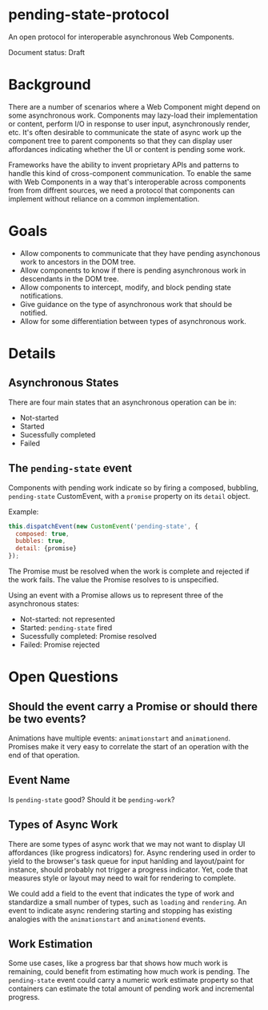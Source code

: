 # pending-state-protocol
An open protocol for interoperable asynchronous Web Components.

Document status: Draft

# Background

There are a number of scenarios where a Web Component might depend on some asynchronous work. Components may lazy-load their implementation or content, perform I/O in response to user input, asynchronously render, etc. It's often desirable to communicate the state of async work up the component tree to parent components so that they can display user affordances indicating whether the UI or content is pending some work.

Frameworks have the ability to invent proprietary APIs and patterns to handle this kind of cross-component communication. To enable the same with Web Components in a way that's interoperable across components from from diffrent sources, we need a protocol that components can implement without reliance on a common implementation.

# Goals

* Allow components to communicate that they have pending asynchonous work to ancestors in the DOM tree.
* Allow components to know if there is pending asynchronous work in descendants in the DOM tree.
* Allow components to intercept, modify, and block pending state notifications.
* Give guidance on the type of asynchronous work that should be notified.
* Allow for some differentiation between types of asynchronous work.

# Details

## Asynchronous States

There are four main states that an asynchronous operation can be in:

* Not-started
* Started
* Sucessfully completed
* Failed

## The `pending-state` event

Components with pending work indicate so by firing a composed, bubbling, `pending-state` CustomEvent, with a `promise` property on its `detail` object.

Example:

```js
this.dispatchEvent(new CustomEvent('pending-state', {
  composed: true,
  bubbles: true,
  detail: {promise}
});
```

The Promise must be resolved when the work is complete and rejected if the work fails. The value the Promise resolves to is unspecified.

Using an event with a Promise allows us to represent three of the asynchronous states:

* Not-started: not represented
* Started: `pending-state` fired
* Sucessfully completed: Promise resolved
* Failed: Promise rejected

# Open Questions

## Should the event carry a Promise or should there be two events?

Animations have multiple events: `animationstart` and `animationend`. Promises make it very easy to correlate the start of an operation with the end of that operation.

## Event Name

Is `pending-state` good? Should it be `pending-work`?

## Types of Async Work

There are some types of async work that we may not want to display UI affordances (like progress indicators) for. Async rendering used in order to yield to the browser's task queue for input hanlding and layout/paint for instance, should probably not trigger a progress indicator. Yet, code that measures style or layout may need to wait for rendering to complete.

We could add a field to the event that indicates the type of work and standardize a small number of types, such as `loading` and `rendering`. An event to indicate async rendering starting and stopping has existing analogies with the `animationstart` and `animationend` events.

## Work Estimation

Some use cases, like a progress bar that shows how much work is remaining, could benefit from estimating how much work is pending. The `pending-state` event could carry a numeric work estimate property so that containers can estimate the total amount of pending work and incremental progress.
